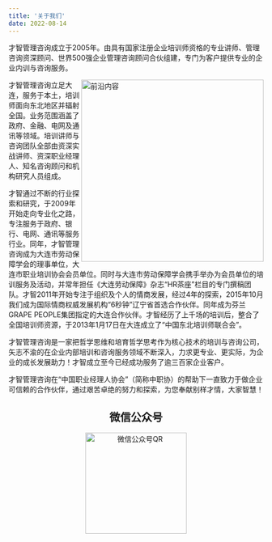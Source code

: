 ```yaml
---
title: '关于我们'
date: 2022-08-14
---
```


才智管理咨询成立于2005年。由具有国家注册企业培训师资格的专业讲师、管理咨询资深顾问、世界500强企业管理咨询顾问合伙组建，专门为客户提供专业的企业内训与咨询服务。

<img align="right" width="360" height="360" src="/images/content.jpeg" alt="前沿内容"/>

才智管理咨询立足大连，服务于本土，培训师面向东北地区并辐射全国。业务范围涵盖了政府、金融、电网及通讯等领域。培训讲师与咨询团队全部由资深实战讲师、资深职业经理人、知名咨询顾问和机构研究人员组成。

才智通过不断的行业探索和研究，于2009年开始走向专业化之路，专注服务于政府、银行、电网、通讯等服务行业。同年，才智管理咨询成为大连市劳动保障学会的理事单位，大连市职业培训协会会员单位。同时与大连市劳动保障学会携手举办为会员单位的培训服务及活动，并常年担任《大连劳动保障》杂志“HR茶座”栏目的专门撰稿团队。才智2011年开始专注于组织及个人的情商发展，经过4年的探索，2015年10月我们成为国际情商权威发展机构“6秒钟”辽宁省首选合作伙伴。同年成为芬兰GRAPE PEOPLE集团指定的大连合作伙伴。才智经历了上千场的培训后，整合了全国培训师资源，于2013年1月17日在大连成立了“中国东北培训师联合会”。

才智管理咨询是一家把哲学思维和培育哲学思考作为核心技术的培训与咨询公司，矢志不渝的在企业内部培训和咨询服务领域不断深入，力求更专业、更实际，为企业的成长发展助力！才智成立至今已经成功服务了逾三百家企业客户。

才智管理咨询在“中国职业经理人协会”（简称中职协）的帮助下一直致力于做企业可信赖的合作伙伴，通过艰苦卓绝的努力和探索，为您奉献别样才情，大家智慧！

<h2 align="center" class="mt-6">微信公众号</h2>

<p align="center"><img width="200" height="200" src="/images/qrcode.jpeg" alt="微信公众号QR"></p>